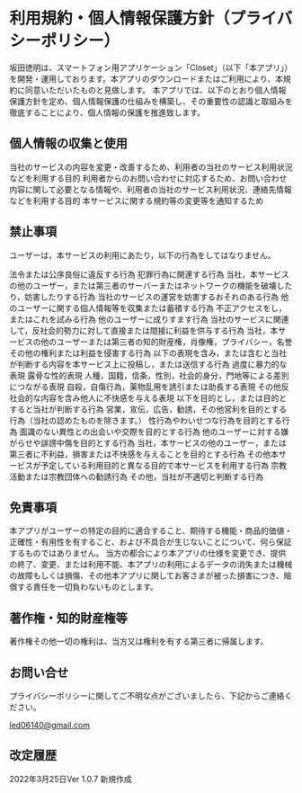 # 利用規約・個人情報保護方針（プライバシーポリシー）

坂田徳明は、スマートフォン用アプリケーション「Closet」（以下「本アプリ」）を開発・運用しております。本アプリのダウンロードまたはご利用により、本規約に同意いただいたものと見做します。
本アプリでは、以下のとおり個人情報保護方針を定め、個人情報保護の仕組みを構築し、その重要性の認識と取組みを徹底することにより、個人情報の保護を推進致します。

## 個人情報の収集と使用

当社のサービスの内容を変更・改善するため、利用者の当社のサービス利用状況などを利用する目的
利用者からのお問い合わせに対応するため、お問い合わせ内容に関して必要となる情報や、利用者の当社のサービス利用状況、連絡先情報などを利用する目的
本サービスに関する規約等の変更等を通知するため

## 禁止事項

ユーザーは，本サービスの利用にあたり，以下の行為をしてはなりません。

法令または公序良俗に違反する行為
犯罪行為に関連する行為
当社，本サービスの他のユーザー，または第三者のサーバーまたはネットワークの機能を破壊したり，妨害したりする行為
当社のサービスの運営を妨害するおそれのある行為
他のユーザーに関する個人情報等を収集または蓄積する行為
不正アクセスをし，またはこれを試みる行為
他のユーザーに成りすます行為
当社のサービスに関連して，反社会的勢力に対して直接または間接に利益を供与する行為
当社，本サービスの他のユーザーまたは第三者の知的財産権，肖像権，プライバシー，名誉その他の権利または利益を侵害する行為
以下の表現を含み，または含むと当社が判断する内容を本サービス上に投稿し，または送信する行為
過度に暴力的な表現
露骨な性的表現
人種，国籍，信条，性別，社会的身分，門地等による差別につながる表現
自殺，自傷行為，薬物乱用を誘引または助長する表現
その他反社会的な内容を含み他人に不快感を与える表現
以下を目的とし，または目的とすると当社が判断する行為
営業，宣伝，広告，勧誘，その他営利を目的とする行為（当社の認めたものを除きます。）
性行為やわいせつな行為を目的とする行為
面識のない異性との出会いや交際を目的とする行為
他のユーザーに対する嫌がらせや誹謗中傷を目的とする行為
当社，本サービスの他のユーザー，または第三者に不利益，損害または不快感を与えることを目的とする行為
その他本サービスが予定している利用目的と異なる目的で本サービスを利用する行為
宗教活動または宗教団体への勧誘行為
その他，当社が不適切と判断する行為

## 免責事項

本アプリがユーザーの特定の目的に適合すること、期待する機能・商品的価値・正確性・有用性を有すること、および不具合が生じないことについて、何ら保証するものではありません。
当方の都合により本アプリの仕様を変更でき、提供の終了、変更、または利用不能、本アプリの利用によるデータの消失または機械の故障もしくは損傷、その他本アプリに関してお客さまが被った損害につき、賠償する責任を一切負わないものとします。

## 著作権・知的財産権等

著作権その他一切の権利は、当方又は権利を有する第三者に帰属します。

## お問い合せ

プライバシーポリシーに関してご不明な点がございましたら、下記からご連絡ください。

led06140@gmail.com

## 改定履歴

2022年3月25日Ver 1.0.7 新規作成
